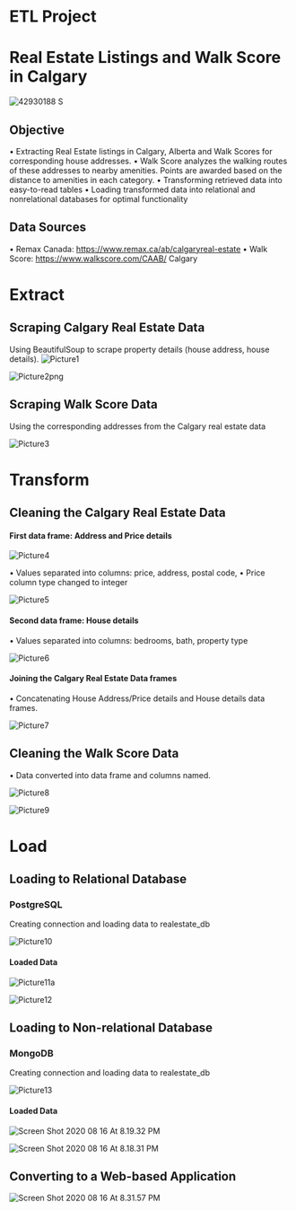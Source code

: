 # ETL Project


# Real Estate Listings and Walk Score in Calgary

![42930188 S](images/42930188_s.jpg)

## Objective

• Extracting Real Estate listings in Calgary, Alberta
and Walk Scores for corresponding house addresses.
• Walk Score analyzes the walking routes of these
addresses to nearby amenities. Points are awarded
based on the distance to amenities in each
category.
• Transforming retrieved data into easy-to-read tables
• Loading transformed data into relational and nonrelational
databases for optimal functionality


## Data Sources

• Remax Canada: https://www.remax.ca/ab/calgaryreal-estate
• Walk Score: https://www.walkscore.com/CAAB/
Calgary


# Extract

## Scraping Calgary Real Estate Data

Using BeautifulSoup to scrape property details (house address, house details).
![Picture1](images/Picture1.png)

![Picture2png](images/Picture2png.png)

## Scraping Walk Score Data

Using the corresponding addresses from the Calgary real estate data

![Picture3](images/Picture3.png)


# Transform

## Cleaning the Calgary Real Estate Data

#### First data frame: Address and Price details

![Picture4](images/Picture4.png)


• Values separated into columns: price, address, postal code,
• Price column type changed to integer

![Picture5](images/Picture5.png)

#### Second data frame: House details
• Values separated into columns: bedrooms, bath, property type

![Picture6](images/Picture6.png)

#### Joining the Calgary Real Estate Data frames
• Concatenating House Address/Price details and
House details data frames.

![Picture7](images/Picture7.png)


## Cleaning the Walk Score Data
• Data converted into data frame and columns
named.

![Picture8](images/Picture8.png)

![Picture9](images/Picture9.png)

# Load

## Loading to Relational Database

### PostgreSQL

Creating connection and loading data to realestate_db

![Picture10](images/Picture10.png)

#### Loaded Data

![Picture11a](images/Picture11a.png)

![Picture12](images/Picture12.png)

## Loading to Non-relational Database

### MongoDB

Creating connection and loading data to realestate_db

![Picture13](images/Picture13.png)

#### Loaded Data
![Screen Shot 2020 08 16 At 8.19.32 PM](images/Screen%20Shot%202020-08-16%20at%208.19.32%20PM.png)

![Screen Shot 2020 08 16 At 8.18.31 PM](images/Screen%20Shot%202020-08-16%20at%208.18.31%20PM.png)

## Converting to a Web-based Application

![Screen Shot 2020 08 16 At 8.31.57 PM](images/Screen%20Shot%202020-08-16%20at%208.31.57%20PM.png)
